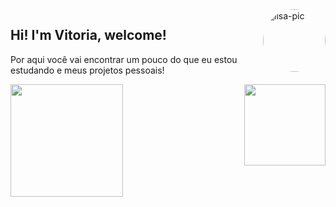 <div>
  <img align="right" alt="lisa-pic" height="100" style="border-radius:50px;"src="https://i.kym-cdn.com/photos/images/original/000/740/022/c26.png" alt="..." class="img-thumbnail">
</div> 

## Hi! I'm Vitoria, welcome! 
 Por aqui você vai encontrar um pouco do que eu estou estudando e meus projetos pessoais!  


<div>
  <a href="https://github.com/vteruya">
  <img align="left" height="180em" src="https://github-readme-stats.vercel.app/api?username=vteruya&show_icons=true&theme=material-palenight&include_all_commits=true&count_private=true"/>
  <img align="right" height="130em" src="https://github-readme-stats.vercel.app/api/top-langs/?username=vteruya&layout=compact&langs_count=7&theme=material-palenight"/>
</div>
